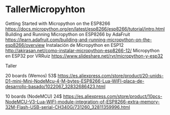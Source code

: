 # TallerMicropyhton


Getting Started with Micropython on the ESP8266 https://docs.micropython.org/en/latest/esp8266/esp8266/tutorial/intro.html
Building and Running Micropython on ESP8266 by AdaFruit https://learn.adafruit.com/building-and-running-micropython-on-the-esp8266/overview
Instalación de Micropython en ESP12 http://akirasan.net/como-instalar-micropython-esp8266-12/
Micropython en ESP32 por VRRuiz https://www.slideshare.net/rvr/micropython-y-esp32

Taller

20 boards (Wemos) 53$ https://es.aliexpress.com/store/product/20-unids-D1-mini-Mini-NodeMcu-4-M-bytes-ESP8266-Lua-WIFI-placa-de-desarrollo-basado/1022067_32832686423.html

10 boards (NodeMCU) 24$
https://es.aliexpress.com/store/product/10pcs-NodeMCU-V3-Lua-WIFI-module-integration-of-ESP8266-extra-memory-32M-Flash-USB-serial-CH340G/731260_32811359996.html
